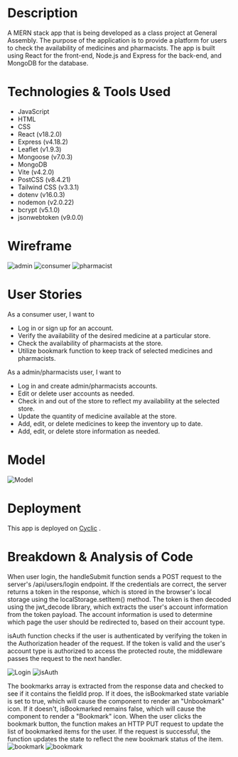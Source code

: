 # Description
A MERN stack app that is being developed as a class project at General Assembly. The purpose of the application is to provide a platform for users to check the availability of medicines and pharmacists. The app is built using React for the front-end, Node.js and Express for the back-end, and MongoDB for the database.

# Technologies & Tools Used
- JavaScript
- HTML
- CSS
- React (v18.2.0)
- Express (v4.18.2)
- Leaflet (v1.9.3)
- Mongoose (v7.0.3)
- MongoDB
- Vite (v4.2.0)
- PostCSS (v8.4.21)
- Tailwind CSS (v3.3.1)
- dotenv (v16.0.3)
- nodemon (v2.0.22)
- bcrypt (v5.1.0)
- jsonwebtoken (v9.0.0)

# Wireframe
![admin](readmeImg/Wireframe_Admin.jpg)
![consumer](readmeImg/Wireframe_Consumer.jpg)
![pharmacist](readmeImg/Wireframe_Pharmacist.png)

# User Stories
As a consumer user, I want to 
- Log in or sign up for an account.
- Verify the availability of the desired medicine at a particular store.
- Check the availability of pharmacists at the store.
- Utilize bookmark function to keep track of selected medicines and pharmacists. 

As a admin/pharmacists user, I want to 
- Log in and create admin/pharmacists accounts.
- Edit or delete user accounts as needed.
- Check in and out of the store to reflect my availability at the selected store.
- Update the quantity of medicine available at the store.
- Add, edit, or delete medicines to keep the inventory up to date.
- Add, edit, or delete store information as needed.

# Model
![Model](readmeImg/Model.png)

# Deployment
This app is deployed on [Cyclic](https://enchanting-shrug-pike.cyclic.app) .

# Breakdown & Analysis of Code
When user login, the handleSubmit function sends a POST request to the server's /api/users/login endpoint. If the credentials are correct, the server returns a token in the response, which is stored in the browser's local storage using the localStorage.setItem() method. The token is then decoded using the jwt_decode library, which extracts the user's account information from the token payload. The account information is used to determine which page the user should be redirected to, based on their account type.

isAuth function checks if the user is authenticated by verifying the token in the Authorization header of the request. If the token is valid and the user's account type is authorized to access the protected route, the middleware passes the request to the next handler.

![Login](readmeImg/jwt.png)
![isAuth](readmeImg/isAuth.png)


The bookmarks array is extracted from the response data and checked to see if it contains the fieldId prop. If it does, the isBookmarked state variable is set to true, which will cause the component to render an "Unbookmark" icon. If it doesn't, isBookmarked remains false, which will cause the component to render a "Bookmark" icon. When the user clicks the bookmark button, the function makes an HTTP PUT request to update the list of bookmarked items for the user. If the request is successful, the function updates the state to reflect the new bookmark status of the item.
![bookmark](readmeImg/bookmark_state.png)
![bookmark](readmeImg/bookmark.png)